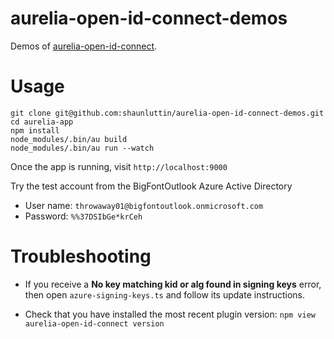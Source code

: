 # aurelia-open-id-connect-demos

Demos of [aurelia-open-id-connect](https://github.com/shaunluttin/aurelia-open-id-connect).

# Usage

    git clone git@github.com:shaunluttin/aurelia-open-id-connect-demos.git
    cd aurelia-app
    npm install
    node_modules/.bin/au build
    node_modules/.bin/au run --watch

Once the app is running, visit `http://localhost:9000`

Try the test account from the BigFontOutlook Azure Active Directory

* User name: `throwaway01@bigfontoutlook.onmicrosoft.com`
* Password: `%%37DSIbGe*krCeh`

# Troubleshooting

* If you receive a **No key matching kid or alg found in signing keys** error,
then open `azure-signing-keys.ts` and follow its update instructions.

* Check that you have installed the most recent plugin version: `npm view aurelia-open-id-connect version`
